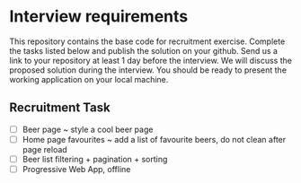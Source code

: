 # Interview requirements

This repository contains the base code for recruitment exercise. Complete the tasks listed below and publish the solution on your github. Send us a link to your repository at least 1 day before the interview. 
We will discuss the proposed solution during the interview. You should be ready to present the working application on your local machine.

## Recruitment Task

- [ ] Beer page ~ style a cool beer page
- [ ] Home page favourites ~ add a list of favourite beers, do not clean after page reload
- [ ] Beer list filtering + pagination + sorting
- [ ] Progressive Web App, offline